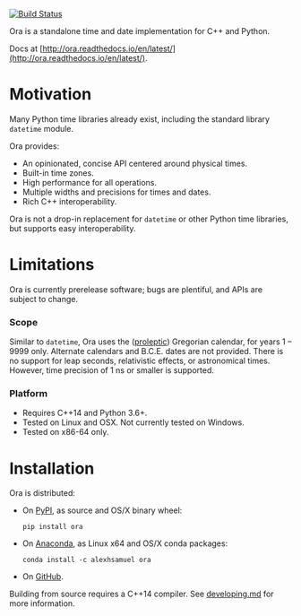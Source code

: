 [![Build Status](https://travis-ci.org/alexhsamuel/ora.svg?branch=master)](https://travis-ci.org/alexhsamuel/ora)

Ora is a standalone time and date implementation for C++ and Python.

Docs at [http://ora.readthedocs.io/en/latest/](http://ora.readthedocs.io/en/latest/).


# Motivation

Many Python time libraries already exist, including the standard library
`datetime` module.  

Ora provides:
- An opinionated, concise API centered around physical times.
- Built-in time zones.
- High performance for all operations.
- Multiple widths and precisions for times and dates.
- Rich C++ interoperability.

Ora is not a drop-in replacement for `datetime` or other Python time libraries,
but supports easy interoperability.


# Limitations

Ora is currently prerelease software; bugs are plentiful, and APIs are subject
to change.

### Scope

Similar to `datetime`, Ora uses the
([proleptic](https://en.wikipedia.org/wiki/Proleptic_Gregorian_calendar))
Gregorian calendar, for years 1 &ndash; 9999 only.  Alternate calendars and
B.C.E. dates are not provided.  There is no support for leap seconds,
relativistic effects, or astronomical times.  However, time precision of 1 ns
or smaller is supported.


### Platform

- Requires C++14 and Python 3.6+.
- Tested on Linux and OSX.  Not currently tested on Windows.
- Tested on x86-64 only.


# Installation

Ora is distributed:

- On [PyPI](https://pypi.python.org/pypi/ora), as source and OS/X binary wheel:
  ```
  pip install ora
  ```

- On [Anaconda](https://anaconda.org/alexhsamuel/ora), as Linux x64 and OS/X
  conda packages:
  ```
  conda install -c alexhsamuel ora
  ```

- On [GitHub](https://github.com/alexhsamuel/ora).

Building from source requires a C++14 compiler.  See
[developing.md](docs/developing.md) for more information.



